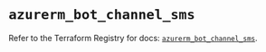 # `azurerm_bot_channel_sms`

Refer to the Terraform Registry for docs: [`azurerm_bot_channel_sms`](https://registry.terraform.io/providers/hashicorp/azurerm/4.14.0/docs/resources/bot_channel_sms).
